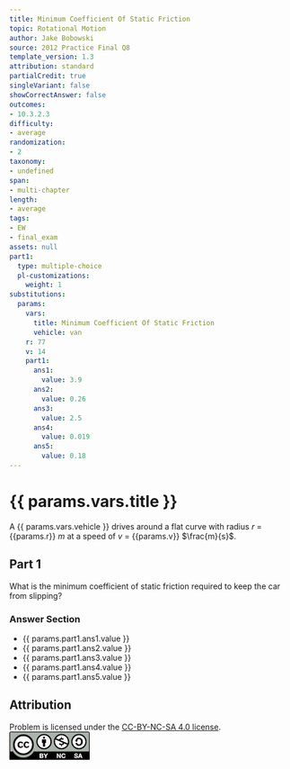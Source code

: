 ```yaml
---
title: Minimum Coefficient Of Static Friction
topic: Rotational Motion
author: Jake Bobowski
source: 2012 Practice Final Q8
template_version: 1.3
attribution: standard
partialCredit: true
singleVariant: false
showCorrectAnswer: false
outcomes:
- 10.3.2.3
difficulty:
- average
randomization:
- 2
taxonomy:
- undefined
span:
- multi-chapter
length:
- average
tags:
- EW
- final_exam
assets: null
part1:
  type: multiple-choice
  pl-customizations:
    weight: 1
substitutions:
  params:
    vars:
      title: Minimum Coefficient Of Static Friction
      vehicle: van
    r: 77
    v: 14
    part1:
      ans1:
        value: 3.9
      ans2:
        value: 0.26
      ans3:
        value: 2.5
      ans4:
        value: 0.019
      ans5:
        value: 0.18
---
```

# {{ params.vars.title }}
A {{ params.vars.vehicle }} drives around a flat curve with radius $r$ = {{params.r}} $m$ at a speed of $v$ = {{params.v}} $\frac{m}{s}$.

## Part 1

What is the minimum coefficient of static friction required to keep the car from slipping?

### Answer Section

- {{ params.part1.ans1.value }}
- {{ params.part1.ans2.value }}
- {{ params.part1.ans3.value }}
- {{ params.part1.ans4.value }}
- {{ params.part1.ans5.value }}

## Attribution

Problem is licensed under the [CC-BY-NC-SA 4.0 license](https://creativecommons.org/licenses/by-nc-sa/4.0/).<br> ![The Creative Commons 4.0 license requiring attribution-BY, non-commercial-NC, and share-alike-SA license.](https://raw.githubusercontent.com/firasm/bits/master/by-nc-sa.png)